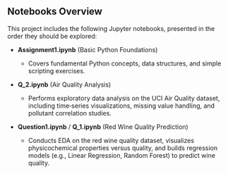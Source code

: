 ## Notebooks Overview

This project includes the following Jupyter notebooks, presented in the order they should be explored:

- **Assignment1.ipynb** (Basic Python Foundations)
  - Covers fundamental Python concepts, data structures, and simple scripting exercises.

- **Q_2.ipynb** (Air Quality Analysis)
  - Performs exploratory data analysis on the UCI Air Quality dataset, including time‑series visualizations, missing value handling, and pollutant correlation studies.

- **Question1.ipynb** / **Q_1.ipynb** (Red Wine Quality Prediction)
  - Conducts EDA on the red wine quality dataset, visualizes physicochemical properties versus quality, and builds regression models (e.g., Linear Regression, Random Forest) to predict wine quality.

